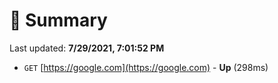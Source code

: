 # 📖 Summary
Last updated: **7/29/2021, 7:01:52 PM**

- `GET` [https://google.com](https://google.com) - **Up** (298ms)
